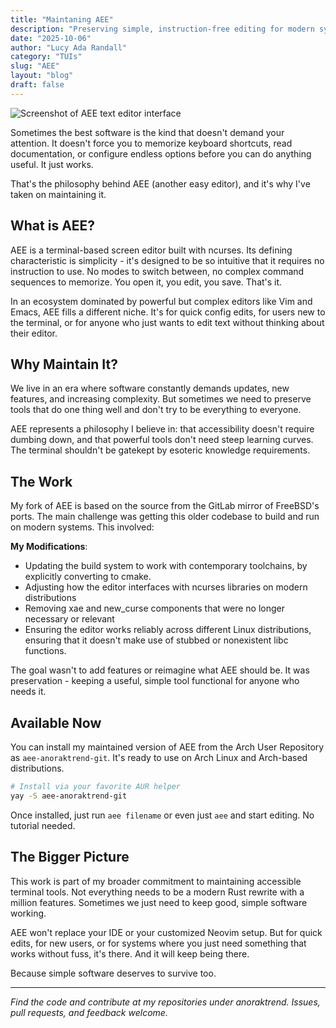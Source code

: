 ```yaml
---
title: "Maintaning AEE"
description: "Preserving simple, instruction-free editing for modern systems. Power ≠ complex."
date: "2025-10-06"
author: "Lucy Ada Randall"
category: "TUIs"
slug: "AEE"
layout: "blog"
draft: false
---
```

![Screenshot of AEE text editor interface](/uploads/aee.png)


Sometimes the best software is the kind that doesn't demand your attention. It doesn't force you to memorize keyboard shortcuts, read documentation, or configure endless options before you can do anything useful. It just works.

That's the philosophy behind AEE (another easy editor), and it's why I've taken on maintaining it.

## What is AEE?

AEE is a terminal-based screen editor built with ncurses. Its defining characteristic is simplicity - it's designed to be so intuitive that it requires no instruction to use. No modes to switch between, no complex command sequences to memorize. You open it, you edit, you save. That's it.

In an ecosystem dominated by powerful but complex editors like Vim and Emacs, AEE fills a different niche. It's for quick config edits, for users new to the terminal, or for anyone who just wants to edit text without thinking about their editor.

## Why Maintain It?

We live in an era where software constantly demands updates, new features, and increasing complexity. But sometimes we need to preserve tools that do one thing well and don't try to be everything to everyone.

AEE represents a philosophy I believe in: that accessibility doesn't require dumbing down, and that powerful tools don't need steep learning curves. The terminal shouldn't be gatekept by esoteric knowledge requirements.

## The Work

My fork of AEE is based on the source from the GitLab mirror of FreeBSD's ports. The main challenge was getting this older codebase to build and run on modern systems. This involved:

**My Modifications**:
- Updating the build system to work with contemporary toolchains, by explicitly converting to cmake.
- Adjusting how the editor interfaces with ncurses libraries on modern distributions
- Removing xae and new_curse components that were no longer necessary or relevant
- Ensuring the editor works reliably across different Linux distributions, ensuring that it doesn't make use of stubbed or nonexistent libc functions.

The goal wasn't to add features or reimagine what AEE should be. It was preservation - keeping a useful, simple tool functional for anyone who needs it.

## Available Now

You can install my maintained version of AEE from the Arch User Repository as `aee-anoraktrend-git`. It's ready to use on Arch Linux and Arch-based distributions.

```bash
# Install via your favorite AUR helper
yay -S aee-anoraktrend-git
```

Once installed, just run `aee filename` or even just `aee` and start editing. No tutorial needed.

## The Bigger Picture

This work is part of my broader commitment to maintaining accessible terminal tools. Not everything needs to be a modern Rust rewrite with a million features. Sometimes we just need to keep good, simple software working.

AEE won't replace your IDE or your customized Neovim setup. But for quick edits, for new users, or for systems where you just need something that works without fuss, it's there. And it will keep being there.

Because simple software deserves to survive too.

---

*Find the code and contribute at my repositories under anoraktrend. Issues, pull requests, and feedback welcome.*